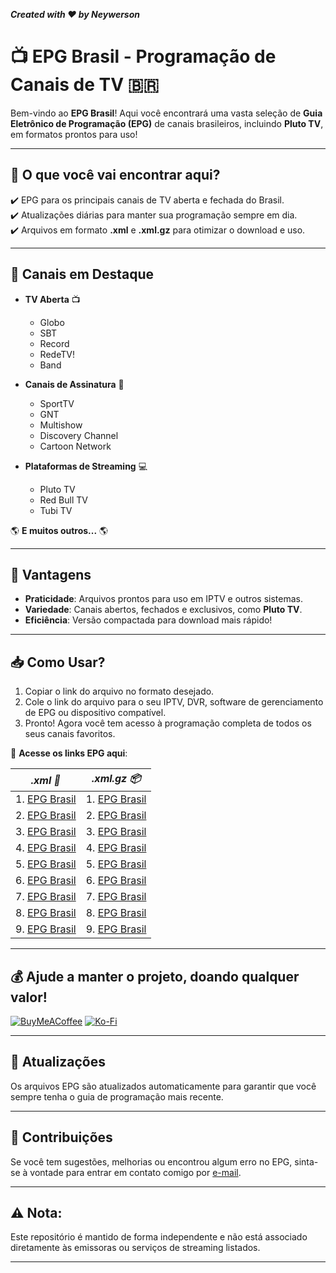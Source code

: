 **_Created with ❤️ by Neywerson_**
# 📺 **EPG Brasil - Programação de Canais de TV** 🇧🇷

Bem-vindo ao **EPG Brasil**! Aqui você encontrará uma vasta seleção de **Guia Eletrônico de Programação (EPG)** de canais brasileiros, incluindo **Pluto TV**, em formatos prontos para uso!

----

## 🔹 **O que você vai encontrar aqui?**
✔️ EPG para os principais canais de TV aberta e fechada do Brasil.  
✔️ Atualizações diárias para manter sua programação sempre em dia.  
✔️ Arquivos em formato **.xml** e **.xml.gz** para otimizar o download e uso.

----

## 🎯 **Canais em Destaque**
- **TV Aberta** 📺
  - Globo
  - SBT
  - Record
  - RedeTV!
  - Band
  
- **Canais de Assinatura** 📡
  - SportTV
  - GNT
  - Multishow
  - Discovery Channel
  - Cartoon Network
  
- **Plataformas de Streaming** 💻
  - Pluto TV
  - Red Bull TV
  - Tubi TV
  
🌎 **E muitos outros...** 🌎
 

----

## 🚀 **Vantagens**
- **Praticidade**: Arquivos prontos para uso em IPTV e outros sistemas.  
- **Variedade**: Canais abertos, fechados e exclusivos, como **Pluto TV**.  
- **Eficiência**: Versão compactada para download mais rápido!

----

## 📥 **Como Usar?**
1. Copiar o link do arquivo no formato desejado.
2. Cole o link do arquivo para o seu IPTV, DVR, software de gerenciamento de EPG ou dispositivo compatível.
3. Pronto! Agora você tem acesso à programação completa de todos os seus canais favoritos. 


🔗 **Acesse os links EPG aqui**:

| _**.xml** 📄_ | _**.xml.gz** 📦_ |
| --- | --- |
|1. [EPG Brasil](https://raw.githubusercontent.com/Neywerson/GuideTV/refs/heads/BR1/guide.xml)|1. [EPG Brasil ](https://raw.githubusercontent.com/Neywerson/GuideTV/refs/heads/BR1/guide.xml.gz)|
|2. [EPG Brasil](https://raw.githubusercontent.com/Neywerson/GuideTV/refs/heads/BR2/mi.tv_br.xml)|2. [EPG Brasil](https://raw.githubusercontent.com/Neywerson/GuideTV/refs/heads/BR2/mi.tv_br.xml.gz)|
|3. [EPG Brasil](https://raw.githubusercontent.com/Neywerson/GuideTV/refs/heads/BR2/meuguia.tv.xml)|3. [EPG Brasil](https://raw.githubusercontent.com/Neywerson/GuideTV/refs/heads/BR2/meuguia.tv.xml.gz)|
|4. [EPG Brasil](https://raw.githubusercontent.com/Neywerson/GuideTV/refs/heads/BR3/guide.xml)|4. [EPG Brasil](https://raw.githubusercontent.com/Neywerson/GuideTV/refs/heads/BR3/guide.xml.gz)|
|5. [EPG Brasil](https://raw.githubusercontent.com/Neywerson/GuideTV/refs/heads/BR4/GuiaEPG.xml)|5. [EPG Brasil](https://raw.githubusercontent.com/Neywerson/GuideTV/refs/heads/BR4/GuiaEPG.xml.gz)|
|6. [EPG Brasil](https://raw.githubusercontent.com/Neywerson/GuideTV/refs/heads/BR5/epg.xml)|6. [EPG Brasil](https://raw.githubusercontent.com/Neywerson/GuideTV/refs/heads/BR5/epg.xml.gz)|
|7. [EPG Brasil](https://raw.githubusercontent.com/Neywerson/GuideTV/refs/heads/BR6/epg1.xml)|7. [EPG Brasil](https://raw.githubusercontent.com/Neywerson/GuideTV/refs/heads/BR6/epg1.xml.gz)|
|8. [EPG Brasil](https://raw.githubusercontent.com/Neywerson/GuideTV/refs/heads/BR6/epg2.xml)|8. [EPG Brasil](https://raw.githubusercontent.com/Neywerson/GuideTV/refs/heads/BR6/epg2.xml.gz)|
|9. [EPG Brasil](https://raw.githubusercontent.com/Neywerson/GuideTV/refs/heads/BR6/epg3.xml)|9. [EPG Brasil](https://raw.githubusercontent.com/Neywerson/GuideTV/refs/heads/BR6/epg3.xml.gz)|



---

## 💰 Ajude a manter o projeto, doando qualquer valor!
[![BuyMeACoffee](https://img.shields.io/badge/Buy%20Me%20a%20Coffee-ffdd00?style=for-the-badge&logo=buy-me-a-coffee&logoColor=black)](https://buymeacoffee.com/Neywerson) [![Ko-Fi](https://img.shields.io/badge/Ko--fi-F16061?style=for-the-badge&logo=ko-fi&logoColor=white)](https://ko-fi.com/Neywerson) 

---
## 🔄 **Atualizações**

Os arquivos EPG são atualizados automaticamente para garantir que você sempre tenha o guia de programação mais recente.

----

## 🌟 **Contribuições**
Se você tem sugestões, melhorias ou encontrou algum erro no EPG, sinta-se à vontade para entrar em contato comigo por [e-mail](nfdr_nfdr@hotmail.com).

---

## ⚠️ **Nota**:
Este repositório é mantido de forma independente e não está associado diretamente às emissoras ou serviços de streaming listados.

----
